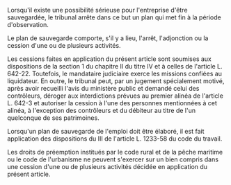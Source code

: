 Lorsqu'il existe une possibilité sérieuse pour l'entreprise d'être sauvegardée, le tribunal arrête dans ce but un plan qui met fin à la période d'observation.

Le plan de sauvegarde comporte, s'il y a lieu, l'arrêt, l'adjonction ou la cession d'une ou de plusieurs activités.

Les cessions faites en application du présent article sont soumises aux dispositions de la section 1 du chapitre II du titre IV et à celles de l'article L. 642-22. Toutefois, le mandataire judiciaire exerce les missions confiées au liquidateur. En outre, le tribunal peut, par un jugement spécialement motivé, après avoir recueilli l'avis du ministère public et demandé celui des contrôleurs, déroger aux interdictions prévues au premier alinéa de l'article L. 642-3 et autoriser la cession à l'une des personnes mentionnées à cet alinéa, à l'exception des contrôleurs et du débiteur au titre de l'un quelconque de ses patrimoines.

Lorsqu'un plan de sauvegarde de l'emploi doit être élaboré, il est fait application des dispositions du III de l'article L. 1233-58 du code du travail.

Les droits de préemption institués par le code rural et de la pêche maritime ou le code de l'urbanisme ne peuvent s'exercer sur un bien compris dans une cession d'une ou de plusieurs activités décidée en application du présent article.
